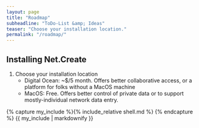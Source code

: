```yaml
---
layout: page
title: "Roadmap"
subheadline: "ToDo-List &amp; Ideas"
teaser: "Choose your installation location."
permalink: "/roadmap/"
---
```


## Installing Net.Create

1. Choose your installation location
   - Digital Ocean: ~$/5 month. Offers better collaborative access, or a platform for folks without a MacOS machine
   - MacOS: Free. Offers better control of private data or to support mostly-individual network data entry.

{% capture my_include %}{% include_relative shell.md %}
{% endcapture %}
{{ my_include | markdownify }}

